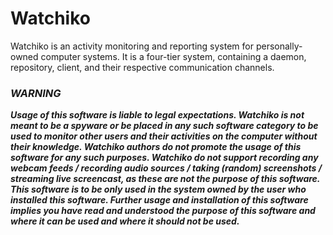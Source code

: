 # Watchiko

Watchiko is an activity monitoring and reporting system for personally-owned computer systems. It is a four-tier system, containing a daemon, repository, client, and their respective communication channels. 

### ___WARNING___
___Usage of this software is liable to legal expectations. 
Watchiko is not meant to be a spyware or be placed in any such software category to be used to monitor other users and their activities on the computer without their knowledge. 
Watchiko authors do not promote the usage of this software for any such purposes. 
Watchiko do not support recording any webcam feeds / recording audio sources / taking (random) screenshots / streaming live screencast, as these are not the purpose of this software.
This software is to be only used in the system owned by the user who installed this software.
Further usage and installation of this software implies you have read and understood the purpose of this software and where it can be used and where it should not be used.___
